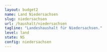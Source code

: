 ```yaml
---
layout: budget2
name: Land Niedersachsen
slug: niedersachsen
url: /haushalt/niedersachsen
tagline: "Landeshaushalt für Niedersachsen."
level: land
state: NS
config: niedersachsen
---
```

